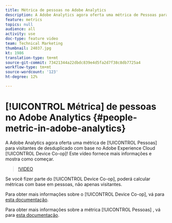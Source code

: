 ```yaml
---
title: Métrica de pessoas no Adobe Analytics
description: A Adobe Analytics agora oferta uma métrica de Pessoas para desduplicados com base no Adobe Experience Cloud Device Co-op! Este vídeo fornece mais informações e mostra como começar.
feature: metrics
topics: null
audience: all
activity: use
doc-type: feature video
team: Technical Marketing
thumbnail: 24037.jpg
kt: 1986
translation-type: tm+mt
source-git-commit: 73421344a22dbdc839e4d5fa2d7f38c8db7725a4
workflow-type: tm+mt
source-wordcount: '123'
ht-degree: 12%

---
```



# [!UICONTROL Métrica] de pessoas  no Adobe Analytics {#people-metric-in-adobe-analytics}

A Adobe Analytics agora oferta uma métrica de [!UICONTROL Pessoas] para visitantes de desduplicado com base no Adobe Experience Cloud [!UICONTROL Device Co-op]! Este vídeo fornece mais informações e mostra como começar.

>[!VIDEO](https://video.tv.adobe.com/v/24037/?quality=12)

Se você fizer parte do [!UICONTROL Device Co-op], poderá calcular métricas com base em pessoas, não apenas visitantes.

Para obter mais informações sobre o [!UICONTROL Device Co-op], vá para [esta documentação](https://marketing.adobe.com/resources/help/pt_BR/mcdc/).

Para obter mais informações sobre a métrica [!UICONTROL Pessoas] , vá para [esta documentação](https://marketing.adobe.com/resources/help/pt_BR/mcdc/mcdc-people.html).
